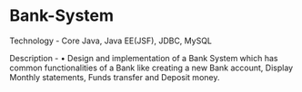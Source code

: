 # Bank-System

Technology - Core Java, Java EE(JSF), JDBC, MySQL

Description - •	Design and implementation of a Bank System which has common functionalities of a Bank like
creating a new Bank account, Display Monthly statements, Funds transfer and Deposit money.
